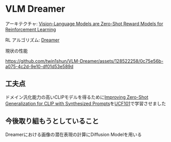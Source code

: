 # VLM Dreamer
アーキテクチャ: [Vision-Language Models are Zero-Shot Reward Models for Reinforcement Learning](https://arxiv.org/abs/2310.12921)

RL アルゴリズム: [Dreamer](https://arxiv.org/abs/1912.01603)


現状の性能

https://github.com/twin1shun/VLM-Dreamer/assets/128522258/0c75e56b-a075-4c2d-9e10-df01d53e589d

## 工夫点
ドメイン汎化能力の高いCLIPモデルを得るために[Improving Zero-Shot Generalization for CLIP with Synthesized Prompts](https://arxiv.org/abs/2307.07397)を[UCF101](https://www.crcv.ucf.edu/data/UCF101.php)で学習させました

## 今後取り組もうとしていること
Dreamerにおける画像の潜在表現の計算にDiffusion Modelを用いる
